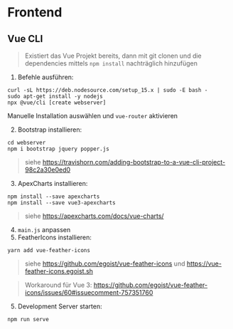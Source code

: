 # Frontend
## Vue CLI
>Existiert das Vue Projekt bereits, dann mit git clonen und die dependencies mittels `npm install` nachträglich hinzufügen
1. Befehle ausführen:
```
curl -sL https://deb.nodesource.com/setup_15.x | sudo -E bash -
sudo apt-get install -y nodejs
npx @vue/cli [create webserver]
```
Manuelle Installation auswählen und `vue-router` aktivieren

2. Bootstrap installieren:
```
cd webserver
npm i bootstrap jquery popper.js
```
>siehe https://travishorn.com/adding-bootstrap-to-a-vue-cli-project-98c2a30e0ed0
3. ApexCharts installieren:
```
npm install --save apexcharts
npm install --save vue3-apexcharts
```
>siehe https://apexcharts.com/docs/vue-charts/
4. `main.js` anpassen
5. FeatherIcons installieren:
```
yarn add vue-feather-icons
```
>siehe https://github.com/egoist/vue-feather-icons und https://vue-feather-icons.egoist.sh

>Workaround für Vue 3: https://github.com/egoist/vue-feather-icons/issues/60#issuecomment-757351760
5. Development Server starten:
```
npm run serve
```

